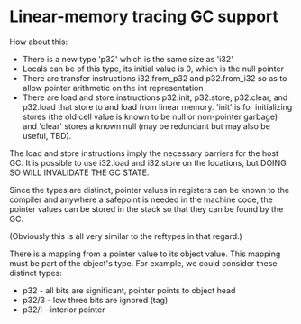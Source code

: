 # Linear-memory tracing GC support

How about this:

* There is a new type 'p32' which is the same size as 'i32'
* Locals can be of this type, its initial value is 0, which is the null pointer
* There are transfer instructions i32.from_p32 and p32.from_i32 so as to allow
  pointer arithmetic on the int representation
* There are load and store instructions p32.init, p32.store, p32.clear, and
  p32.load that store to and load from linear memory.  'init' is for
  initializing stores (the old cell value is known to be null or non-pointer
  garbage) and 'clear' stores a known null (may be redundant but may also be
  useful, TBD).

The load and store instructions imply the necessary barriers for the host GC.
It is possible to use i32.load and i32.store on the locations, but DOING SO WILL
INVALIDATE THE GC STATE.

Since the types are distinct, pointer values in registers can be known to the
compiler and anywhere a safepoint is needed in the machine code, the pointer
values can be stored in the stack so that they can be found by the GC.

(Obviously this is all very similar to the reftypes in that regard.)

There is a mapping from a pointer value to its object value.  This mapping must
be part of the object's type.  For example, we could consider these distinct
types:

* p32   - all bits are significant, pointer points to object head
* p32/3 - low three bits are ignored (tag)
* p32/i - interior pointer

